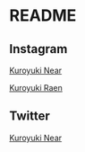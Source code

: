 # README

## Instagram
[Kuroyuki Near](https://www.instagram.com/kuroyuki.near/)

[Kuroyuki Raen](https://www.instagram.com/kuroyuki.raen/)

## Twitter
[Kuroyuki Near](https://www.twitter.com/KuroyukiNear)
